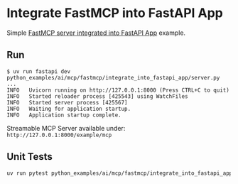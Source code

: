 # Integrate FastMCP into FastAPI App

Simple [FastMCP server integrated into FastAPI App](https://gofastmcp.com/deployment/asgi) example.

## Run

```console
$ uv run fastapi dev python_examples/ai/mcp/fastmcp/integrate_into_fastapi_app/server.py
...
INFO   Uvicorn running on http://127.0.0.1:8000 (Press CTRL+C to quit)
INFO   Started reloader process [425543] using WatchFiles
INFO   Started server process [425567]
INFO   Waiting for application startup.
INFO   Application startup complete.
```

Streamable MCP Server available under: `http://127.0.0.1:8000/example/mcp`

## Unit Tests

```bash
uv run pytest python_examples/ai/mcp/fastmcp/integrate_into_fastapi_app/test
```
